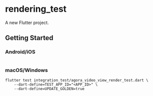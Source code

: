 # rendering_test

A new Flutter project.

## Getting Started

### Android/iOS
```
```

### macOS/Windows
```
flutter test integration_test/agora_video_view_render_test.dart \
    --dart-define=TEST_APP_ID="<APP_ID>" \
    --dart-define=UPDATE_GOLDEN=true
```